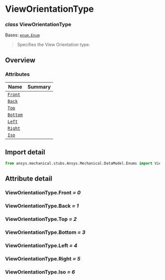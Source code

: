 <a id="vieworientationtype"></a>

# ViewOrientationType

<a id="ViewOrientationType"></a>

### *class* ViewOrientationType

Bases: [`enum.Enum`](https://docs.python.org/3/library/enum.html#enum.Enum)

> Specifies the View Orientation type.

> <!-- !! processed by numpydoc !! -->

<a id="overview"></a>

## Overview

### Attributes

| Name | Summary |
|-----------------------------------------|----|
| [`Front`](#ViewOrientationType.Front)   |    |
| [`Back`](#ViewOrientationType.Back)     |    |
| [`Top`](#ViewOrientationType.Top)       |    |
| [`Bottom`](#ViewOrientationType.Bottom) |    |
| [`Left`](#ViewOrientationType.Left)     |    |
| [`Right`](#ViewOrientationType.Right)   |    |
| [`Iso`](#ViewOrientationType.Iso)       |    |

<a id="import-detail"></a>

## Import detail

```python
from ansys.mechanical.stubs.Ansys.Mechanical.DataModel.Enums import ViewOrientationType
```

<a id="attribute-detail"></a>

## Attribute detail

<a id="ViewOrientationType.Front"></a>

### ViewOrientationType.Front *= 0*

<a id="ViewOrientationType.Back"></a>

### ViewOrientationType.Back *= 1*

<a id="ViewOrientationType.Top"></a>

### ViewOrientationType.Top *= 2*

<a id="ViewOrientationType.Bottom"></a>

### ViewOrientationType.Bottom *= 3*

<a id="ViewOrientationType.Left"></a>

### ViewOrientationType.Left *= 4*

<a id="ViewOrientationType.Right"></a>

### ViewOrientationType.Right *= 5*

<a id="ViewOrientationType.Iso"></a>

### ViewOrientationType.Iso *= 6*

